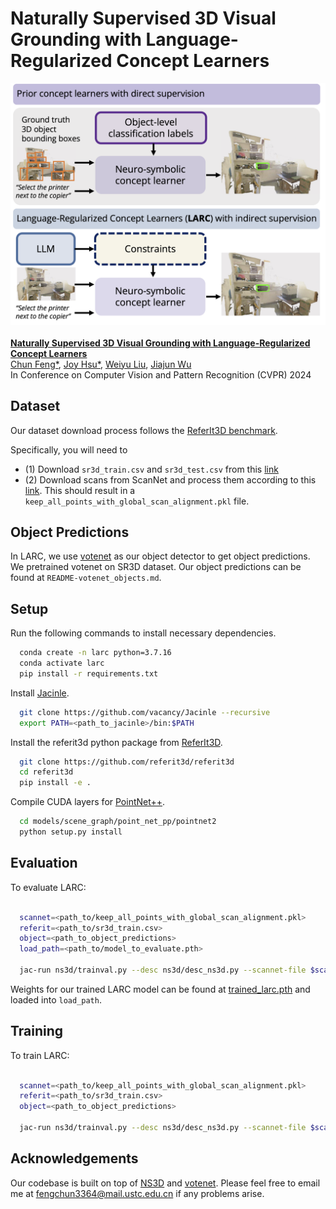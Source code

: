 # Naturally Supervised 3D Visual Grounding with Language-Regularized Concept Learners


![figure](figure.png)
<br />
<br />
**[Naturally Supervised 3D Visual Grounding with Language-Regularized Concept Learners]()**
<br />
[Chun Feng*](https://chunfeng3364.github.io/),
[Joy Hsu*](http://web.stanford.edu/~joycj/),
[Weiyu Liu](http://weiyuliu.com/),
[Jiajun Wu](https://jiajunwu.com/)
<br />
In Conference on Computer Vision and Pattern Recognition (CVPR) 2024
<br />

## Dataset
Our dataset download process follows the [ReferIt3D benchmark](https://github.com/referit3d/referit3d).

Specifically, you will need to
- (1) Download `sr3d_train.csv` and `sr3d_test.csv` from this [link](https://drive.google.com/drive/folders/1DS4uQq7fCmbJHeE-rEbO8G1-XatGEqNV)
- (2) Download scans from ScanNet and process them according to this [link](https://github.com/referit3d/referit3d/blob/eccv/referit3d/data/scannet/README.md). This should result in a `keep_all_points_with_global_scan_alignment.pkl` file.

## Object Predictions

In LARC, we use [votenet](https://github.com/facebookresearch/votenet) as our object detector to get object predictions. We pretrained votenet on SR3D dataset. Our object predictions can be found at `README-votenet_objects.md`.

## Setup

Run the following commands to install necessary dependencies.

```bash
  conda create -n larc python=3.7.16
  conda activate larc
  pip install -r requirements.txt
```

Install [Jacinle](https://github.com/vacancy/Jacinle).
```bash
  git clone https://github.com/vacancy/Jacinle --recursive
  export PATH=<path_to_jacinle>/bin:$PATH
```

Install the referit3d python package from [ReferIt3D](https://github.com/referit3d/referit3d).
```bash
  git clone https://github.com/referit3d/referit3d
  cd referit3d
  pip install -e .
```

Compile CUDA layers for [PointNet++](http://arxiv.org/abs/1706.02413).
```bash
  cd models/scene_graph/point_net_pp/pointnet2
  python setup.py install
```


## Evaluation

To evaluate LARC:

```bash

  scannet=<path_to/keep_all_points_with_global_scan_alignment.pkl>
  referit=<path_to/sr3d_train.csv>
  object=<path_to_object_predictions>
  load_path=<path_to/model_to_evaluate.pth>
  
  jac-run ns3d/trainval.py --desc ns3d/desc_ns3d.py --scannet-file $scannet --referit3D-file $referit --object_data_path $object --load $load_path --evaluate
```

Weights for our trained LARC model can be found at [trained_larc.pth]() and loaded into `load_path`.



## Training

To train LARC:

```bash

  scannet=<path_to/keep_all_points_with_global_scan_alignment.pkl>
  referit=<path_to/sr3d_train.csv>
  object=<path_to_object_predictions>
  
  jac-run ns3d/trainval.py --desc ns3d/desc_ns3d.py --scannet-file $scannet --referit3D-file $referit --object_data_path $object --lr 0.001 --epochs 60 --save-interval 1 --validation-interval 1
```



## Acknowledgements

Our codebase is built on top of [NS3D](https://github.com/joyhsu0504/NS3D) and [votenet](https://github.com/facebookresearch/votenet). Please feel free to email me at fengchun3364@mail.ustc.edu.cn if any problems arise.
